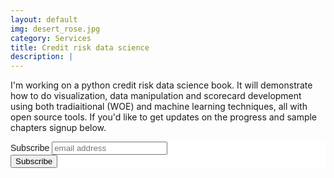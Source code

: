 ```yaml
---
layout: default
img: desert_rose.jpg
category: Services
title: Credit risk data science
description: |
---
```

  I'm working on a python credit risk data science book. It will demonstrate how to do visualization, data manipulation and scorecard development using both tradiaitional (WOE) and machine learning techniques, all with open source tools. If you'd like to get updates on the progress and sample chapters signup below.

  <!-- Begin Mailchimp Signup Form -->
<link href="//cdn-images.mailchimp.com/embedcode/slim-10_7.css" rel="stylesheet" type="text/css">
<style type="text/css">
	#mc_embed_signup{background:#fff; clear:left; font:14px Helvetica,Arial,sans-serif; }
	/* Add your own Mailchimp form style overrides in your site stylesheet or in this style block.
	   We recommend moving this block and the preceding CSS link to the HEAD of your HTML file. */
</style>
<div id="mc_embed_signup">
<form action="https://semiformal.us6.list-manage.com/subscribe/post?u=3cb64c2d50083841e15e976a9&amp;id=d2349c4597" method="post" id="mc-embedded-subscribe-form" name="mc-embedded-subscribe-form" class="validate" target="_blank" novalidate>
    <div id="mc_embed_signup_scroll">
	<label for="mce-EMAIL">Subscribe</label>
	<input type="email" value="" name="EMAIL" class="email" id="mce-EMAIL" placeholder="email address" required>
    <!-- real people should not fill this in and expect good things - do not remove this or risk form bot signups-->
    <div style="position: absolute; left: -5000px;" aria-hidden="true"><input type="text" name="b_3cb64c2d50083841e15e976a9_d2349c4597" tabindex="-1" value=""></div>
    <div class="clear"><input type="submit" value="Subscribe" name="subscribe" id="mc-embedded-subscribe" class="button"></div>
    </div>
</form>
</div>

<!--End mc_embed_signup-->
